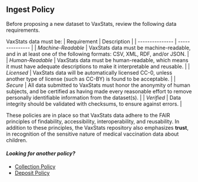 ## Ingest Policy

Before proposing a new dataset to VaxStats, review the following data requirements. 

VaxStats data must be: 
| Requirement | Description | 
| --------------- | --------------- |
| *Machine-Readable* | VaxStats data must be machine-readable, and in at least one of the following formats: CSV, XML, RDF, and/or JSON. |
| *Human-Readable* | VaxStats data must be human-readable, which means it must have adequate descriptions to make it interpretable and reusable. |
| *Licensed* | VaxStats data will be automatically licensed CC-0, unless another type of license (such as CC-BY) is found to be acceptable. |
| *Secure* | All data submitted to VaxStats must honor the anonymity of human subjects, and be certified as having made every reasonable effort to remove personally identifiable information from the dataset(s). |
| *Verified* | Data integrity should be validated with checksums, to ensure against errors. |

These policies are in place so that VaxStats data adhere to the FAIR principles of findability, accessibility, interoperability, and reusability. In addition to these principles, the VaxStats repository also emphasizes **trust**, in recognition of the sensitive nature of medical vaccination data about children. 

#### *Looking for another policy?*
- [Collection Policy](https://github.com/kthrog/VaxStats/blob/master/protocolReport/policies/collectionPolicy.md)
- [Deposit Policy](https://github.com/kthrog/VaxStats/blob/master/protocolReport/policies/depositPolicy.md)
